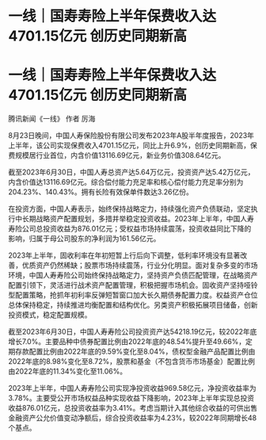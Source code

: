 # 一线｜国寿寿险上半年保费收入达4701.15亿元 创历史同期新高

# 一线｜国寿寿险上半年保费收入达4701.15亿元 创历史同期新高

腾讯新闻《一线》 作者 厉海

8月23日晚间，中国人寿保险股份有限公司发布2023年A股半年度报告，2023年上半年，该公司实现保费收入4701.15亿元，同比上升6.9%，创历史同期新高，保费规模居行业首位，内含价值13116.69亿元，新业务价值308.64亿元。

截至2023年6月30日，中国人寿总资产达5.64万亿元，投资资产达5.42万亿元，内含价值达13116.69亿元。综合偿付能力充足率和核心偿付能力充足率分别为204.23%、140.43%。拥有长险有效保单件数达3.26亿份。

在投资方面，中国人寿表示，始终保持战略定力，持续强化资产负债联动，坚定执行中长期战略资产配置规划，多措并举稳定投资收益。2023年上半年，中国人寿寿险公司总投资收益为876.01亿元；受权益市场持续震荡，投资收益同比下降的影响，归属于母公司股东的净利润为161.56亿元。

2023年上半年，固收利率在年初短暂上行后向下调整，低利率环境没有显著改善，优质资产仍然稀缺；股票市场持续震荡，行业分化明显。面对复杂多变的市场环境，中国人寿寿险公司始终保持战略定力，坚持资产负债匹配管理，在战略资产配置引领下，灵活进行战术资产配置管理，积极把握市场机会。固收资产坚持哑铃型配置策略，抢抓年初利率反弹短暂窗口加大长久期债券配置力度。权益资产仓位总体保持稳定，持续推进均衡配置和结构优化。另类资产积极拓展项目储备，创新投资模式，稳定配置规模。

截至2023年6月30日，中国人寿寿险公司投资资产达54218.19亿元，较2022年底增长7.0%。主要品种中债券配置比例由2022年底的48.54%提升至49.66%，定期存款配置比例由2022年底的9.59%变化至8.04%，债权型金融产品配置比例由2022年底的8.98%变化至8.72%，股票和基金（不包含货币市场基金）配置比例由2022年底的11.34%变化至11.06%。

2023年上半年，中国人寿寿险公司实现净投资收益969.58亿元，净投资收益率为3.78%。主要受公开市场权益品种实现收益下降影响，2023年上半年实现总投资收益876.01亿元，总投资收益率为3.41%。考虑当期计入其他综合收益的可供出售金融资产公允价值变动净额后，综合投资收益率为4.23%，较2022年同期增长48个基点。

